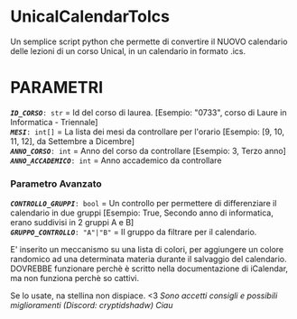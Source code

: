 # UnicalCalendarToIcs
Un semplice script python che permette di convertire il NUOVO calendario delle lezioni di un corso Unical, in un calendario in formato .ics.

# PARAMETRI
<code><b>_ID_CORSO_</b>: str</code> = Id del corso di laurea. [Esempio: "0733", corso di Laure in Informatica - Triennale]<br>
<code><b>_MESI_</b>: int[]</code> = La lista dei mesi da controllare per l'orario [Esempio: [9, 10, 11, 12], da Settembre a Dicembre]<br>
<code><b>_ANNO_CORSO_</b>: int</code> = Anno del corso da controllare [Esempio: 3, Terzo anno]<br>
<code><b>_ANNO_ACCADEMICO_</b>: int</code> = Anno accademico da controllare<br>
### Parametro Avanzato
<code><b>_CONTROLLO_GRUPPI_</b>: bool</code> = Un controllo per permettere di differenziare il calendario in due gruppi [Esempio: True, Secondo anno di informatica, erano suddivisi in 2 gruppi A e B]<br>
<code><b>_GRUPPO_CONTROLLO_</b>: "A"|"B"</code> = Il gruppo da filtrare per il calendario.

E' inserito un meccanismo su una lista di colori, per aggiungere un colore randomico ad una determinata materia durante il salvaggio del calendario.
DOVREBBE funzionare perchè è scritto nella documentazione di iCalendar, ma non funziona perchè so cattivi.


Se lo usate, na stellina non dispiace. <3
_Sono accetti consigli e possibili miglioramenti (Discord: cryptidshadw) Ciau_
